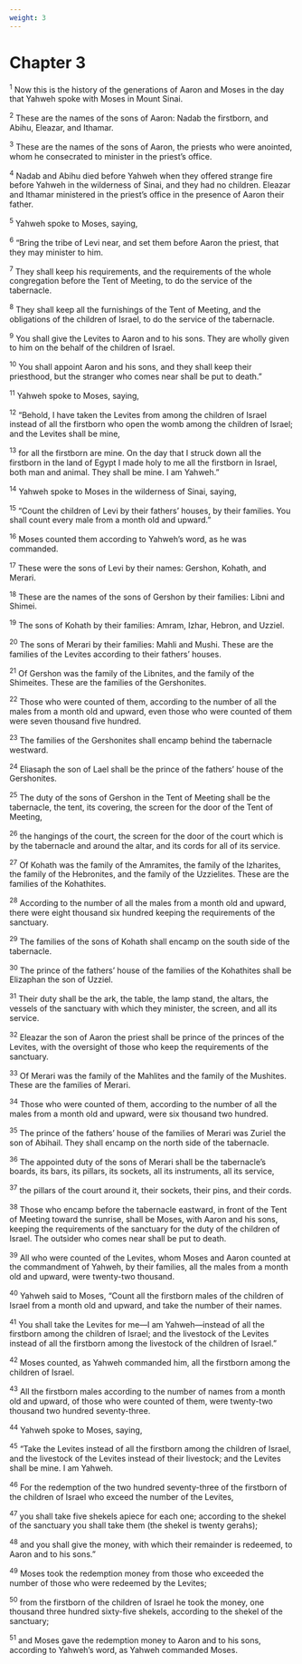 ```yaml
---
weight: 3
---
```


# Chapter 3

<sup>1</sup> Now this is the history of the generations of Aaron and Moses in the day that Yahweh spoke with Moses in Mount Sinai. 

<sup>2</sup> These are the names of the sons of Aaron: Nadab the firstborn, and Abihu, Eleazar, and Ithamar. 

<sup>3</sup> These are the names of the sons of Aaron, the priests who were anointed, whom he consecrated to minister in the priest’s office. 

<sup>4</sup> Nadab and Abihu died before Yahweh when they offered strange fire before Yahweh in the wilderness of Sinai, and they had no children. Eleazar and Ithamar ministered in the priest’s office in the presence of Aaron their father. 

<sup>5</sup> Yahweh spoke to Moses, saying, 

<sup>6</sup> “Bring the tribe of Levi near, and set them before Aaron the priest, that they may minister to him. 

<sup>7</sup> They shall keep his requirements, and the requirements of the whole congregation before the Tent of Meeting, to do the service of the tabernacle. 

<sup>8</sup> They shall keep all the furnishings of the Tent of Meeting, and the obligations of the children of Israel, to do the service of the tabernacle. 

<sup>9</sup> You shall give the Levites to Aaron and to his sons. They are wholly given to him on the behalf of the children of Israel. 

<sup>10</sup> You shall appoint Aaron and his sons, and they shall keep their priesthood, but the stranger who comes near shall be put to death.” 

<sup>11</sup> Yahweh spoke to Moses, saying, 

<sup>12</sup> “Behold, I have taken the Levites from among the children of Israel instead of all the firstborn who open the womb among the children of Israel; and the Levites shall be mine, 

<sup>13</sup> for all the firstborn are mine. On the day that I struck down all the firstborn in the land of Egypt I made holy to me all the firstborn in Israel, both man and animal. They shall be mine. I am Yahweh.” 

<sup>14</sup> Yahweh spoke to Moses in the wilderness of Sinai, saying, 

<sup>15</sup> “Count the children of Levi by their fathers’ houses, by their families. You shall count every male from a month old and upward.” 

<sup>16</sup> Moses counted them according to Yahweh’s word, as he was commanded. 

<sup>17</sup> These were the sons of Levi by their names: Gershon, Kohath, and Merari. 

<sup>18</sup> These are the names of the sons of Gershon by their families: Libni and Shimei. 

<sup>19</sup> The sons of Kohath by their families: Amram, Izhar, Hebron, and Uzziel. 

<sup>20</sup> The sons of Merari by their families: Mahli and Mushi. These are the families of the Levites according to their fathers’ houses. 

<sup>21</sup> Of Gershon was the family of the Libnites, and the family of the Shimeites. These are the families of the Gershonites. 

<sup>22</sup> Those who were counted of them, according to the number of all the males from a month old and upward, even those who were counted of them were seven thousand five hundred. 

<sup>23</sup> The families of the Gershonites shall encamp behind the tabernacle westward. 

<sup>24</sup> Eliasaph the son of Lael shall be the prince of the fathers’ house of the Gershonites. 

<sup>25</sup> The duty of the sons of Gershon in the Tent of Meeting shall be the tabernacle, the tent, its covering, the screen for the door of the Tent of Meeting, 

<sup>26</sup> the hangings of the court, the screen for the door of the court which is by the tabernacle and around the altar, and its cords for all of its service. 

<sup>27</sup> Of Kohath was the family of the Amramites, the family of the Izharites, the family of the Hebronites, and the family of the Uzzielites. These are the families of the Kohathites. 

<sup>28</sup> According to the number of all the males from a month old and upward, there were eight thousand six hundred keeping the requirements of the sanctuary. 

<sup>29</sup> The families of the sons of Kohath shall encamp on the south side of the tabernacle. 

<sup>30</sup> The prince of the fathers’ house of the families of the Kohathites shall be Elizaphan the son of Uzziel. 

<sup>31</sup> Their duty shall be the ark, the table, the lamp stand, the altars, the vessels of the sanctuary with which they minister, the screen, and all its service. 

<sup>32</sup> Eleazar the son of Aaron the priest shall be prince of the princes of the Levites, with the oversight of those who keep the requirements of the sanctuary. 

<sup>33</sup> Of Merari was the family of the Mahlites and the family of the Mushites. These are the families of Merari. 

<sup>34</sup> Those who were counted of them, according to the number of all the males from a month old and upward, were six thousand two hundred. 

<sup>35</sup> The prince of the fathers’ house of the families of Merari was Zuriel the son of Abihail. They shall encamp on the north side of the tabernacle. 

<sup>36</sup> The appointed duty of the sons of Merari shall be the tabernacle’s boards, its bars, its pillars, its sockets, all its instruments, all its service, 

<sup>37</sup> the pillars of the court around it, their sockets, their pins, and their cords. 

<sup>38</sup> Those who encamp before the tabernacle eastward, in front of the Tent of Meeting toward the sunrise, shall be Moses, with Aaron and his sons, keeping the requirements of the sanctuary for the duty of the children of Israel. The outsider who comes near shall be put to death. 

<sup>39</sup> All who were counted of the Levites, whom Moses and Aaron counted at the commandment of Yahweh, by their families, all the males from a month old and upward, were twenty-two thousand. 

<sup>40</sup> Yahweh said to Moses, “Count all the firstborn males of the children of Israel from a month old and upward, and take the number of their names. 

<sup>41</sup> You shall take the Levites for me—I am Yahweh—instead of all the firstborn among the children of Israel; and the livestock of the Levites instead of all the firstborn among the livestock of the children of Israel.” 

<sup>42</sup> Moses counted, as Yahweh commanded him, all the firstborn among the children of Israel. 

<sup>43</sup> All the firstborn males according to the number of names from a month old and upward, of those who were counted of them, were twenty-two thousand two hundred seventy-three. 

<sup>44</sup> Yahweh spoke to Moses, saying, 

<sup>45</sup> “Take the Levites instead of all the firstborn among the children of Israel, and the livestock of the Levites instead of their livestock; and the Levites shall be mine. I am Yahweh. 

<sup>46</sup> For the redemption of the two hundred seventy-three of the firstborn of the children of Israel who exceed the number of the Levites, 

<sup>47</sup> you shall take five shekels apiece for each one; according to the shekel of the sanctuary you shall take them (the shekel is twenty gerahs); 

<sup>48</sup> and you shall give the money, with which their remainder is redeemed, to Aaron and to his sons.” 

<sup>49</sup> Moses took the redemption money from those who exceeded the number of those who were redeemed by the Levites; 

<sup>50</sup> from the firstborn of the children of Israel he took the money, one thousand three hundred sixty-five shekels, according to the shekel of the sanctuary; 

<sup>51</sup> and Moses gave the redemption money to Aaron and to his sons, according to Yahweh’s word, as Yahweh commanded Moses. 


